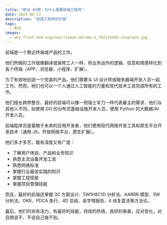 ```yaml
---
title: "职业 #2期：为什么需要前端工程师"
date: 2023-05-13
description: "前端工程师的价值"
tags:
  - 职业
images:
  - why-front-end-engineer/simon-abrams-k_T9Zj3SE8k-unsplash.jpg
---
```


前端是一个靠近终端或产品的工作。

他们所做的工作就像翻译或装修工人一样，将业务运作的逻辑、信息和情感转化到各个终端（APP、浏览器、小程序、扩展）。

为了有效地创造一个完美的产品，他们需要与 UI 设计师或服务器端开发人员一起工作。然而，他们也可以一个人通过人工智能的力量和现代技术工具完成所有的工作。

他们擅长跨界整合，最好的前端可以像一把瑞士军刀一样代表雇主的需求，他们与其他人不同，如使用 GO 的分布式基础设施开发人员，使用 Python 的大数据/AI 开发人员。

前端程序员是着眼于未来的应用开发者，他们使用现代网络开发工具和原生平台开发技术（通用 JS，开放网络平台，原生扩展）。

他们多才多艺，既有深度又有广度：

- 了解用户体验、产品和业务知识
- 熟悉主流设备开发工具
- 熟悉网络标准
- 掌握行业最佳实践的知识
- 掌握工程技能
- 掌握项目管理技能

而且，最好的前端还掌握 3C 方案设计、5W1H8C1D 分析法、AARRR 模型、5W 分析法、OKR、PDCA 执行、4D 总结、金字塔报告、4 线复盘法等方法论。

最后，他们时尚有活力，有最好的技能，持续的热情，良好的审美，应对变化，对丑陋说不，不说自己做不到。
